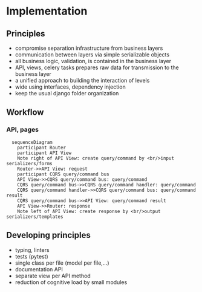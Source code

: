 # Implementation 

## Principles

- compromise separation infrastructure from business layers
- communication between layers via simple serializable objects
- all business logic, validation, is contained in the business layer
- API, views, celery tasks prepares raw data for transmission to the business layer
- a unified approach to building the interaction of levels
- wide using interfaces, dependency injection
- keep the usual django folder organization

## Workflow

### API, pages

```mermaid
  sequenceDiagram
    participant Router 
    participant API View 
    Note right of API View: create query/command by <br/>input serializers/forms 
    Router->>API View: request 
    participant CQRS query/command bus 
    API View->>CQRS query/command bus: query/command 
    CQRS query/command bus->>CQRS query/command handler: query/command 
    CQRS query/command handler->>CQRS query/command bus: query/command result
    CQRS query/command bus->>API View: query/command result
    API View->>Router: response 
    Note left of API View: create response by <br/>output serializers/templates
```

## Developing principles

- typing, linters
- tests (pytest)
- single class per file (model per file,...)
- documentation API
- separate view per API method
- reduction of cognitive load by small modules

